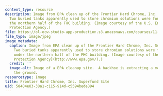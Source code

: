 ```yaml
---
content_type: resource
description: Image from EPA clean up of the Frontier Hard Chrome, Inc. Superfund site.
  Two buried tanks apparently used to store chromium solutions were found buried under
  the northern half of the FHC building. (Image courtesy of the U.S. Environmental
  Protection Agency.)
file: https://ol-ocw-studio-app-production.s3.amazonaws.com/courses/11-370-brownfields-policy-and-practice-fall-2005/58484e8338a1c115914dc5594bede894_11-370f05.jpg
file_type: image/jpeg
image_metadata:
  caption: Image from EPA clean up of the Frontier Hard Chrome, Inc. Superfund site.
    Two buried tanks apparently used to store chromium solutions were found buried
    under the northern half of the FHC building. (Image courtesy of the [U.S. Environmental
    Protection Agency](http://www.epa.gov/).)
  credit: ''
  image-alt: Image of a EPA cleanup site.  A backhoe is extracting a metal tank from
    the ground.
resourcetype: Image
title: Frontier Hard Chrome, Inc. Superfund Site
uid: 58484e83-38a1-c115-914d-c5594bede894
---
```

